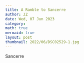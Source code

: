 ```yaml
---
title: A Ramble to Sancerre
author: JZ
date: Wed, 07 Jun 2023
category: 
math: true
mermaid: true
layout: post
thumbnail: 2022/06/DSC02529-1.jpg
---
```

Sancerre